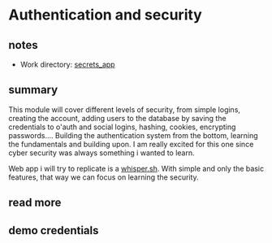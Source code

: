 
# Authentication and security

## notes

- Work directory: [secrets_app](../secrets_app/)

## summary

This module will cover different levels of security, from simple logins, creating the account, adding users to the database by saving the credentials to o'auth and social logins, hashing, cookies, encrypting passwords.... Building the authentication system from the bottom, learning the fundamentals and building upon. I am really excited for this one since cyber security was always something i wanted to learn.

Web app i will try to replicate is a [whisper.sh](https://whisper.sh). With simple and only the basic features, that way we can focus on learning the security.

## read more

## demo credentials
